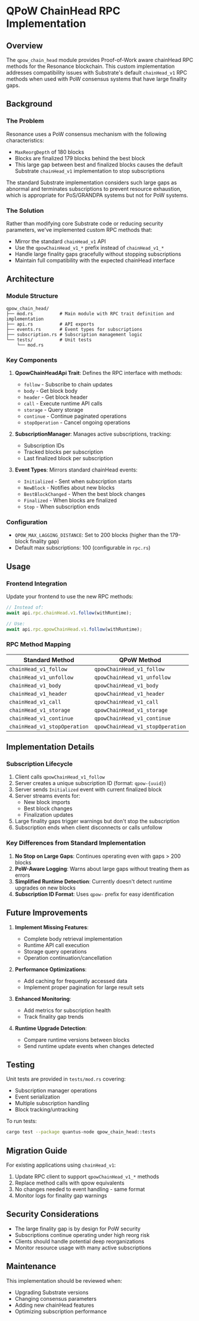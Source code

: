# QPoW ChainHead RPC Implementation

## Overview

The `qpow_chain_head` module provides Proof-of-Work aware chainHead RPC methods for the Resonance blockchain. This custom implementation addresses compatibility issues with Substrate's default `chainHead_v1` RPC methods when used with PoW consensus systems that have large finality gaps.

## Background

### The Problem

Resonance uses a PoW consensus mechanism with the following characteristics:
- `MaxReorgDepth` of 180 blocks
- Blocks are finalized 179 blocks behind the best block
- This large gap between best and finalized blocks causes the default Substrate `chainHead_v1` implementation to stop subscriptions

The standard Substrate implementation considers such large gaps as abnormal and terminates subscriptions to prevent resource exhaustion, which is appropriate for PoS/GRANDPA systems but not for PoW systems.

### The Solution

Rather than modifying core Substrate code or reducing security parameters, we've implemented custom RPC methods that:
- Mirror the standard `chainHead_v1` API
- Use the `qpowChainHead_v1_*` prefix instead of `chainHead_v1_*`
- Handle large finality gaps gracefully without stopping subscriptions
- Maintain full compatibility with the expected chainHead interface

## Architecture

### Module Structure

```
qpow_chain_head/
├── mod.rs          # Main module with RPC trait definition and implementation
├── api.rs          # API exports
├── events.rs       # Event types for subscriptions
├── subscription.rs # Subscription management logic
└── tests/          # Unit tests
    └── mod.rs
```

### Key Components

1. **QpowChainHeadApi Trait**: Defines the RPC interface with methods:
   - `follow` - Subscribe to chain updates
   - `body` - Get block body
   - `header` - Get block header
   - `call` - Execute runtime API calls
   - `storage` - Query storage
   - `continue` - Continue paginated operations
   - `stopOperation` - Cancel ongoing operations

2. **SubscriptionManager**: Manages active subscriptions, tracking:
   - Subscription IDs
   - Tracked blocks per subscription
   - Last finalized block per subscription

3. **Event Types**: Mirrors standard chainHead events:
   - `Initialized` - Sent when subscription starts
   - `NewBlock` - Notifies about new blocks
   - `BestBlockChanged` - When the best block changes
   - `Finalized` - When blocks are finalized
   - `Stop` - When subscription ends

### Configuration

- `QPOW_MAX_LAGGING_DISTANCE`: Set to 200 blocks (higher than the 179-block finality gap)
- Default max subscriptions: 100 (configurable in `rpc.rs`)

## Usage

### Frontend Integration

Update your frontend to use the new RPC methods:

```javascript
// Instead of:
await api.rpc.chainHead.v1.follow(withRuntime);

// Use:
await api.rpc.qpowChainHead.v1.follow(withRuntime);
```

### RPC Method Mapping

| Standard Method | QPoW Method |
|----------------|-------------|
| `chainHead_v1_follow` | `qpowChainHead_v1_follow` |
| `chainHead_v1_unfollow` | `qpowChainHead_v1_unfollow` |
| `chainHead_v1_body` | `qpowChainHead_v1_body` |
| `chainHead_v1_header` | `qpowChainHead_v1_header` |
| `chainHead_v1_call` | `qpowChainHead_v1_call` |
| `chainHead_v1_storage` | `qpowChainHead_v1_storage` |
| `chainHead_v1_continue` | `qpowChainHead_v1_continue` |
| `chainHead_v1_stopOperation` | `qpowChainHead_v1_stopOperation` |

## Implementation Details

### Subscription Lifecycle

1. Client calls `qpowChainHead_v1_follow`
2. Server creates a unique subscription ID (format: `qpow-{uuid}`)
3. Server sends `Initialized` event with current finalized block
4. Server streams events for:
   - New block imports
   - Best block changes
   - Finalization updates
5. Large finality gaps trigger warnings but don't stop the subscription
6. Subscription ends when client disconnects or calls unfollow

### Key Differences from Standard Implementation

1. **No Stop on Large Gaps**: Continues operating even with gaps > 200 blocks
2. **PoW-Aware Logging**: Warns about large gaps without treating them as errors
3. **Simplified Runtime Detection**: Currently doesn't detect runtime upgrades on new blocks
4. **Subscription ID Format**: Uses `qpow-` prefix for easy identification

## Future Improvements

1. **Implement Missing Features**:
   - Complete body retrieval implementation
   - Runtime API call execution
   - Storage query operations
   - Operation continuation/cancellation

2. **Performance Optimizations**:
   - Add caching for frequently accessed data
   - Implement proper pagination for large result sets

3. **Enhanced Monitoring**:
   - Add metrics for subscription health
   - Track finality gap trends

4. **Runtime Upgrade Detection**:
   - Compare runtime versions between blocks
   - Send runtime update events when changes detected

## Testing

Unit tests are provided in `tests/mod.rs` covering:
- Subscription manager operations
- Event serialization
- Multiple subscription handling
- Block tracking/untracking

To run tests:
```bash
cargo test --package quantus-node qpow_chain_head::tests
```

## Migration Guide

For existing applications using `chainHead_v1`:

1. Update RPC client to support `qpowChainHead_v1_*` methods
2. Replace method calls with qpow equivalents
3. No changes needed to event handling - same format
4. Monitor logs for finality gap warnings

## Security Considerations

- The large finality gap is by design for PoW security
- Subscriptions continue operating under high reorg risk
- Clients should handle potential deep reorganizations
- Monitor resource usage with many active subscriptions

## Maintenance

This implementation should be reviewed when:
- Upgrading Substrate versions
- Changing consensus parameters
- Adding new chainHead features
- Optimizing subscription performance